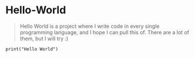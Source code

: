 # Hello-World
> Hello World is a project where I write code in every single programming language, and I hope I can pull this of.
> There are a lot of them, but I will try :)

```print("Hello World")```
